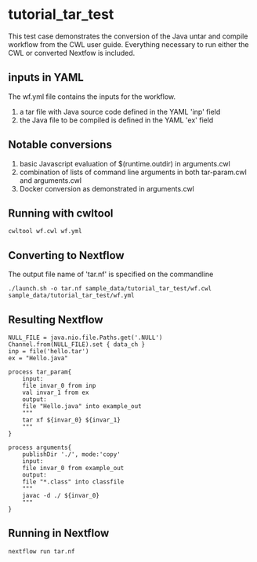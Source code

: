 tutorial_tar_test
========
This test case demonstrates the conversion of the Java untar and compile workflow from the CWL user guide. Everything necessary to run either the CWL or converted Nextfow is included. 

inputs in YAML 
-----------
The wf.yml file contains the inputs for the workflow. 
1. a tar file with Java source code defined in the YAML 'inp' field
2. the Java file to be compiled is defined in the YAML 'ex' field

Notable conversions
-----------
1. basic Javascript evaluation of $(runtime.outdir) in arguments.cwl
2. combination of lists of command line arguments in both tar-param.cwl and arguments.cwl
3. Docker conversion as demonstrated in arguments.cwl

Running with cwltool
-----------
```
cwltool wf.cwl wf.yml
```
Converting to Nextflow
-----------
The output file name of 'tar.nf' is specified on the commandline
```
./launch.sh -o tar.nf sample_data/tutorial_tar_test/wf.cwl sample_data/tutorial_tar_test/wf.yml
```
Resulting Nextflow
-----------
```
NULL_FILE = java.nio.file.Paths.get('.NULL')
Channel.from(NULL_FILE).set { data_ch }
inp = file('hello.tar')
ex = "Hello.java"

process tar_param{ 
	input: 
	file invar_0 from inp
	val invar_1 from ex
	output: 
	file "Hello.java" into example_out
	"""
	tar xf ${invar_0} ${invar_1}
	"""
}

process arguments{ 
	publishDir './', mode:'copy' 
	input: 
	file invar_0 from example_out
	output: 
	file "*.class" into classfile
	"""
	javac -d ./ ${invar_0}
	"""
}

```

Running in Nextflow
-----------
```
nextflow run tar.nf
```